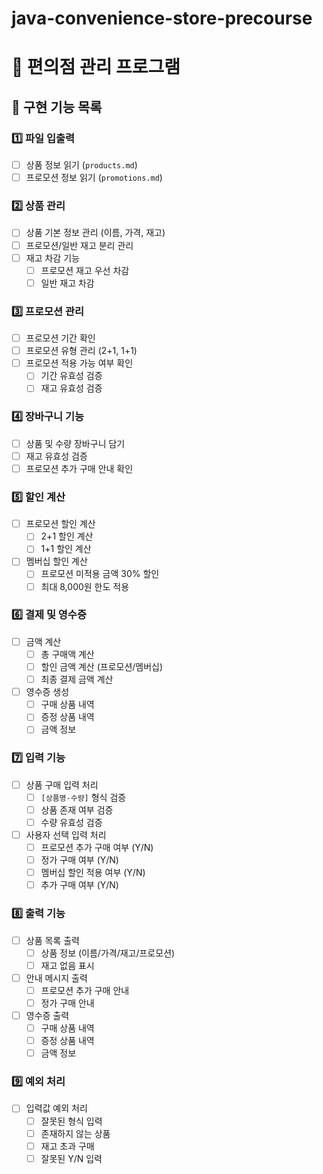 # java-convenience-store-precourse
# 🏪 편의점 관리 프로그램

## 📝 구현 기능 목록

### 1️⃣ 파일 입출력
- [ ] 상품 정보 읽기 (`products.md`)
- [ ] 프로모션 정보 읽기 (`promotions.md`)

### 2️⃣ 상품 관리
- [ ] 상품 기본 정보 관리 (이름, 가격, 재고)
- [ ] 프로모션/일반 재고 분리 관리
- [ ] 재고 차감 기능
  - [ ] 프로모션 재고 우선 차감
  - [ ] 일반 재고 차감

### 3️⃣ 프로모션 관리
- [ ] 프로모션 기간 확인
- [ ] 프로모션 유형 관리 (2+1, 1+1)
- [ ] 프로모션 적용 가능 여부 확인
  - [ ] 기간 유효성 검증
  - [ ] 재고 유효성 검증

### 4️⃣ 장바구니 기능
- [ ] 상품 및 수량 장바구니 담기
- [ ] 재고 유효성 검증
- [ ] 프로모션 추가 구매 안내 확인

### 5️⃣ 할인 계산
- [ ] 프로모션 할인 계산
  - [ ] 2+1 할인 계산
  - [ ] 1+1 할인 계산
- [ ] 멤버십 할인 계산
  - [ ] 프로모션 미적용 금액 30% 할인
  - [ ] 최대 8,000원 한도 적용

### 6️⃣ 결제 및 영수증
- [ ] 금액 계산
  - [ ] 총 구매액 계산
  - [ ] 할인 금액 계산 (프로모션/멤버십)
  - [ ] 최종 결제 금액 계산
- [ ] 영수증 생성
  - [ ] 구매 상품 내역
  - [ ] 증정 상품 내역
  - [ ] 금액 정보

### 7️⃣ 입력 기능
- [ ] 상품 구매 입력 처리
  - [ ] `[상품명-수량]` 형식 검증
  - [ ] 상품 존재 여부 검증
  - [ ] 수량 유효성 검증
- [ ] 사용자 선택 입력 처리
  - [ ] 프로모션 추가 구매 여부 (Y/N)
  - [ ] 정가 구매 여부 (Y/N)
  - [ ] 멤버십 할인 적용 여부 (Y/N)
  - [ ] 추가 구매 여부 (Y/N)

### 8️⃣ 출력 기능
- [ ] 상품 목록 출력
  - [ ] 상품 정보 (이름/가격/재고/프로모션)
  - [ ] 재고 없음 표시
- [ ] 안내 메시지 출력
  - [ ] 프로모션 추가 구매 안내
  - [ ] 정가 구매 안내
- [ ] 영수증 출력
  - [ ] 구매 상품 내역
  - [ ] 증정 상품 내역
  - [ ] 금액 정보

### 9️⃣ 예외 처리
- [ ] 입력값 예외 처리
  - [ ] 잘못된 형식 입력
  - [ ] 존재하지 않는 상품
  - [ ] 재고 초과 구매
  - [ ] 잘못된 Y/N 입력
